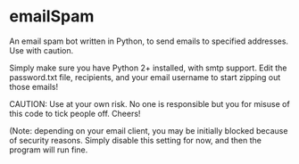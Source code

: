 emailSpam
=========

An email spam bot written in Python, to send emails to specified addresses. Use with caution.

Simply make sure you have Python 2+ installed, with smtp support. Edit the password.txt file, recipients, and
your email username to start zipping out those emails!

CAUTION: Use at your own risk. No one is responsible but you for misuse of this code to tick people off. Cheers!

(Note: depending on your email client, you may be initially blocked because of security reasons. Simply disable
this setting for now, and then the program will run fine.
